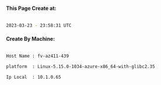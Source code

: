 
   
#### This Page Create at:

```bash

2023-03-23 - 23:58:31 UTC

```

#### Create By Machine:

```bash

Host Name : fv-az411-439

platform  : Linux-5.15.0-1034-azure-x86_64-with-glibc2.35

Ip Local  : 10.1.0.65

```

